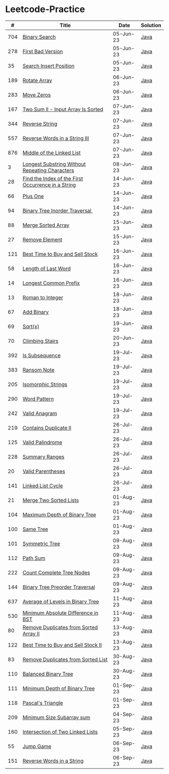# Leetcode-Practice

| #   | Title                                                                                                                                                                                                   | Date      | Solution                                                                     |
| --- | ------------------------------------------------------------------------------------------------------------------------------------------------------------------------------------------------------- | --------- | ---------------------------------------------------------------------------- |
| 704 | [Binary Search](https://leetcode.com/problems/binary-search/description/?envType=study-plan&envId=algorithm-i&plan=algorithm)                                                                           | 05-Jun-23 | [Java](/BinarySearch/704_Binary_Search.java)                                 |
| 278 | [First Bad Version](https://leetcode.com/problems/first-bad-version/description/?envType=study-plan&envId=algorithm-i&plan=algorithm)                                                                   | 05-Jun-23 | [Java](/BinarySearch/278_First_Bad_Version.java)                             |
| 35  | [Search Insert Position](https://leetcode.com/problems/search-insert-position/description/?envType=study-plan&envId=algorithm-i&plan=algorithm)                                                         | 05-Jun-23 | [Java](/BinarySearch/35_Search_Insert_Position.java)                         |
| 189 | [Rotate Array](https://leetcode.com/problems/rotate-array/description/?envType=study-plan&envId=algorithm-i&plan=algorithm)                                                                             | 06-Jun-23 | [Java](/TwoPointers/189_Rotate_Array.java)                                   |
| 283 | [Move Zeros](https://leetcode.com/problems/move-zeroes/description/?envType=study-plan&envId=algorithm-i&plan=algorithm)                                                                                | 06-Jun-23 | [Java](/TwoPointers/283_Move_Zeros.java)                                     |
| 167 | [Two Sum ll - Input Array Is Sorted](https://leetcode.com/problems/two-sum-ii-input-array-is-sorted/description/?envType=study-plan&envId=algorithm-i&plan=algorithm)                                   | 07-Jun-23 | [Java](/TwoPointers/167_Two_Sum_ll.java)                                     |
| 344 | [Reverse String](https://leetcode.com/problems/reverse-string/description/?envType=study-plan&envId=algorithm-i&plan=algorithm)                                                                         | 07-Jun-23 | [Java](/TwoPointers/344_Reverse_String.java)                                 |
| 557 | [Reverse Words in a String III](https://leetcode.com/problems/reverse-words-in-a-string-iii/description/?envType=study-plan&envId=algorithm-i&plan=algorithm)                                           | 07-Jun-23 | [Java](/TwoPointers/557_Reverse_Words_in_a_String_lll.java)                  |
| 876 | [Middle of the Linked List](https://leetcode.com/problems/middle-of-the-linked-list/description/?envType=study-plan&envId=algorithm-i&plan=algorithm)                                                   | 07-Jun-23 | [Java](/TwoPointers/876_Middle_of_the_Linked_List.java)                      |
| 3   | [Longest Substring Without Repeating Characters](https://leetcode.com/problems/longest-substring-without-repeating-characters/description/?envType=study-plan&envId=algorithm-i&plan=algorithm)         | 08-Jun-23 | [Java](/SlidingWindow/3_Longest_Substring_Without_Repeating_Characters.java) |
| 28  | [Find the Index of the First Occurrence in a String](https://leetcode.com/problems/find-the-index-of-the-first-occurrence-in-a-string/description/?envType=featured-list&envId=top-interview-questions) | 14-Jun-23 | [Java](/TwoPointers/28_Find_Index_of_First_Occurence_in_String.java)         |
| 66  | [Plus One](https://leetcode.com/problems/plus-one/description/?envType=featured-list&envId=top-interview-questions)                                                                                     | 14-Jun-23 | [Java](/Others/66_Plus_One.java)                                             |
| 94  | [Binary Tree Inorder Traversal  ](https://leetcode.com/problems/binary-tree-inorder-traversal/description/?envType=featured-list&envId=top-interview-questions)                                         | 14-Jun-23 | [Java](/BinaryTree/94_Binary_Tree_Inorder_Traversal.java)                    |
| 88  | [Merge Sorted Array](https://leetcode.com/problems/merge-sorted-array/description/?envType=study-plan-v2&envId=top-interview-150)                                                                       | 15-Jun-23 | [Java](/TwoPointers/88_Merged_Sorted_Array.java)                             |
| 27  | [Remove Element](https://leetcode.com/problems/remove-element/description/?envType=study-plan-v2&envId=top-interview-150)                                                                               | 15-Jun-23 | [Java](/TwoPointers/22_Remove_Element.java)                                  |
| 121 | [Best Time to Buy and Sell Stock](https://leetcode.com/problems/best-time-to-buy-and-sell-stock/description/?envType=study-plan-v2&envId=top-interview-150)                                             | 16-Jun-23 | [Java](/DP/121_Best_Time_to_Buy_and_Sell_Stock.java)                         |
| 58  | [Length of Last Word](https://leetcode.com/problems/length-of-last-word/description/?envType=study-plan-v2&envId=top-interview-150)                                                                     | 16-Jun-23 | [Java](/Others/58_Length_of_Last_Word.java)                                  |
| 14  | [Longest Common Prefix](https://leetcode.com/problems/longest-common-prefix/description/?envType=study-plan-v2&envId=top-interview-150)                                                                 | 16-Jun-23 | [Java](/Others/14_Longest_Common_Prefix.java)                                |
| 13  | [Roman to Integer](https://leetcode.com/problems/roman-to-integer/description/)                                                                                                                         | 18-Jun-23 | [Java](/HashTable/13_Roman_to_Integer.java)                                  |
| 67  | [Add Binary](https://leetcode.com/problems/add-binary/)                                                                                                                                                 | 18-Jun-23 | [Java](/Others/67_Add_Binary.java)                                           |
| 69  | [Sqrt(x)](https://leetcode.com/problems/sqrtx/description/)                                                                                                                                             | 19-Jun-23 | [Java](/BinarySearch/69_sqrt_x.java)                                         |
| 70  | [Climbing Stairs](https://leetcode.com/problems/climbing-stairs/description/)                                                                                                                           | 20-Jun-23 | [Java](/DP/70_Climbing_Stairs.java)                                          |
| 392 | [Is Subsequence](https://leetcode.com/problems/is-subsequence/description/?envType=study-plan-v2&envId=top-interview-150)                                                                               | 19-Jul-23 | [Java](/TwoPointers/392_Is_Subsequence.java)                                 |
| 383 | [Ransom Note](https://leetcode.com/problems/ransom-note/description/?envType=study-plan-v2&envId=top-interview-150)                                                                                     | 19-Jul-23 | [Java](/HashTable/383_Ransom_Note.java)                                      |
| 205 | [Isomorphic Strings](https://leetcode.com/problems/isomorphic-strings/description/?envType=study-plan-v2&envId=top-interview-150)                                                                       | 19-Jul-23 | [Java](/HashTable/205_Isomorphic_Strings.java)                               |
| 290 | [Word Pattern](https://leetcode.com/problems/word-pattern/description/?envType=study-plan-v2&envId=top-interview-150)                                                                                   | 19-Jul-23 | [Java](/HashTable/290_Word_Pattern.java)                                     |
| 242 | [Valid Anagram](https://leetcode.com/problems/valid-anagram/submissions/998984979/?envType=study-plan-v2&envId=top-interview-150)                                                                       | 19-Jul-23 | [Java](/HashTable/242_Valid_Anagram.java)                                    |
| 219 | [Contains Duplicate ll](https://leetcode.com/problems/contains-duplicate-ii/description/?envType=study-plan-v2&envId=top-interview-150)                                                                 | 26-Jul-23 | [Java](/HashTable/219_Contains_Duplicate_ll.java)                            |
| 125 | [Valid Palindrome](https://leetcode.com/problems/valid-palindrome/description/?envType=study-plan-v2&envId=top-interview-150)                                                                           | 26-Jul-23 | [Java](/TwoPointers/125_Valid_Palindrome.java)                               |
| 228 | [Summary Ranges](https://leetcode.com/problems/summary-ranges/description/?envType=study-plan-v2&envId=top-interview-150)                                                                               | 26-Jul-23 | [Java](/Others/228_Summary_Ranges.java)                                      |
| 20  | [Valid Parentheses](https://leetcode.com/problems/valid-parentheses/description/?envType=study-plan-v2&envId=top-interview-150)                                                                         | 26-Jul-23 | [Java](/Others/20_Valid_Parenthesis.java)                                    |
| 141 | [Linked List Cycle](https://leetcode.com/problems/linked-list-cycle/description/?envType=study-plan-v2&envId=top-interview-150)                                                                         | 26-Jul-23 | [Java](/LinkedList/141_Linked_List_Cycle.java)                               |
| 21  | [Merge Two Sorted Lists](https://leetcode.com/problems/merge-two-sorted-lists/description/?envType=study-plan-v2&envId=top-interview-150)                                                               | 01-Aug-23 | [Java](/LinkedList/21_Merge_Two_Sorted_Lists.java)                           |
| 104 | [Maximum Depth of Binary Tree](https://leetcode.com/problems/maximum-depth-of-binary-tree/description/?envType=study-plan-v2&envId=top-interview-150)                                                   | 01-Aug-23 | [Java](/BinaryTree/104_Maximum_Depth_of_Binary_Tree.java)                    |
| 100 | [Same Tree](https://leetcode.com/problems/same-tree/description/?envType=study-plan-v2&envId=top-interview-150)                                                                                         | 01-Aug-23 | [Java](/BinaryTree/100_Same_Tree.java)                                       |
| 101 | [Symmetric Tree](https://leetcode.com/problems/symmetric-tree/description/?envType=study-plan-v2&envId=top-interview-150)                                                                               | 09-Aug-23 | [Java](/BinaryTree/101_Symmetric_Tree.java)                                  |
| 112 | [Path Sum](https://leetcode.com/problems/path-sum/description/?envType=study-plan-v2&envId=top-interview-150)                                                                                           | 09-Aug-23 | [Java](/BinaryTree/112_Path_Sum.java)                                        |
| 222 | [Count Complete Tree Nodes](https://leetcode.com/problems/count-complete-tree-nodes/)                                                                                                                   | 09-Aug-23 | [Java](/BinaryTree/222_Count_Complete_Tree_Nodes.java)                       |
| 144 | [Binary Tree Preorder Traversal](https://leetcode.com/problems/binary-tree-preorder-traversal/)                                                                                                         | 09-Aug-23 | [Java](/BinarySearch/144_Binary_Tree_Preorder_Traversal.java)                |
| 637 | [Average of Levels in Binary Tree](https://leetcode.com/problems/average-of-levels-in-binary-tree/)                                                                                                     | 11-Aug-23 | [Java](/BinaryTree/637_Average_of_Levels_in_Binary_Tree.java)                |
| 530 | [Minimum Absolute Difference in BST](https://leetcode.com/problems/minimum-absolute-difference-in-bst/)                                                                                                 | 11-Aug-23 | [Java](/BinarySearchTree/530_Minimum_Absolute_Difference_in_BST.java)        |
| 80  | [Remove Duplicates from Sorted Array II](https://leetcode.com/problems/remove-duplicates-from-sorted-array-ii/)                                                                                         | 13-Aug-23 | [Java](/TwoPointers/80_Remove_Duplicates_from_Sorted_Array_ll.java)          |
| 122 | [Best Time to Buy and Sell Stock II](https://leetcode.com/problems/best-time-to-buy-and-sell-stock-ii/)                                                                                                 | 13-Aug-23 | [Java](/DP/122_Best_Time_to_Buy_and_Sell_Stock_ll.java)                      |
| 83  | [Remove Duplicates from Sorted List](https://leetcode.com/problems/remove-duplicates-from-sorted-list/description/)                                                                                     | 30-Aug-23 | [Java](/LinkedList/83_Remove_Duplicates_from_Sorted_List.java)               |
| 110 | [Balanced Binary Tree](https://leetcode.com/problems/balanced-binary-tree/description/)                                                                                                                 | 30-Aug-23 | [Java](/BinaryTree/110_Balanced_Binary_Tree.java)                            |
| 111 | [Minimum Depth of Binary Tree](https://leetcode.com/problems/minimum-depth-of-binary-tree/description/)                                                                                                 | 01-Sep-23 | [Java](/BinaryTree/111_Minimum_Depth_of_Binary_Tree.java)                    |
| 118 | [Pascal's Triangle](https://leetcode.com/problems/pascals-triangle/description/)                                                                                                                        | 01-Sep-23 | [Java](/DP/118_Pascals_Triangle.java)                                        |
| 209 | [Minimum Size Subarray sum](https://leetcode.com/problems/minimum-size-subarray-sum/description/)                                                                                                       | 04-Sep-23 | [Java](/SlidingWindow/209_Minimum_Size_Subarray_Sum.java)                    |
| 160 | [Intersection of Two Linked Lists](https://leetcode.com/problems/intersection-of-two-linked-lists/description/)                                                                                         | 05-Sep-23 | [Java](/LinkedList/160_Intersection_of_Two_Linked_Lists.java)                |
| 55  | [Jump Game](https://leetcode.com/problems/jump-game/)                                                                                                                                                   | 06-Sep-23 | [Java](/DP/55_Jump_Game.java)                                                |
| 151 | [Reverse Words in a String](https://leetcode.com/problems/reverse-words-in-a-string/)                                                                                                                   | 06-Sep-23 | [Java](/Others/151_Reverse_Words_in_a_String.java)                           |